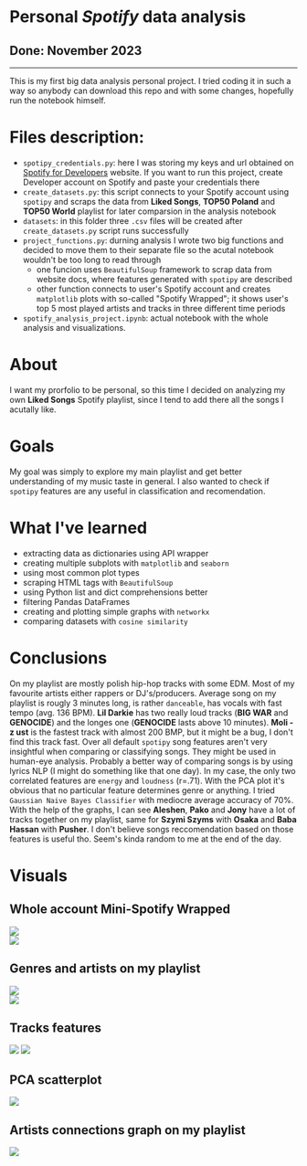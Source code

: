 # Personal _Spotify_ data analysis  
## Done: __November 2023__  
___
This is my first big data analysis personal project. I tried coding it in such a way so anybody can download this repo and with some changes, hopefully run the notebook himself.
# __Files description:__  
- `spotipy_credentials.py`: here I was storing my keys and url obtained on [Spotify for Developers](https://developer.spotify.com) website. If you want to run this project, create Developer account on Spotify and paste your credentials there
- `create_datasets.py`: this script connects to your Spotify account using `spotipy` and scraps the data from __Liked Songs__, __TOP50 Poland__ and __TOP50 World__ playlist for later comparsion in the analysis notebook
- `datasets`: in this folder three `.csv` files will be created after `create_datasets.py` script runs successfully
- `project_functions.py`: durning analysis I wrote two big functions and decided to move them to their separate file so the acutal notebook wouldn't be too long to read through
  - one funcion uses `BeautifulSoup` framework to scrap data from website docs, where features generated with `spotipy` are described
  - other function connects to user's Spotify account and creates `matplotlib` plots with so-called "Spotify Wrapped"; it shows user's top 5 most played artists and tracks in three different time periods
- `spotify_analysis_project.ipynb`: actual notebook with the whole analysis and visualizations.

# __About__  
I want my prorfolio to be personal, so this time I decided on analyzing my own __Liked Songs__ Spotify playlist, since I tend to add there all the songs I acutally like.  
# __Goals__  
My goal was simply to explore my main playlist and get better understanding of my music taste in general. I also wanted to check if `spotipy` features are any useful in classification and recomendation.
# __What I've learned__  
- extracting data as dictionaries using API wrapper  
- creating multiple subplots with `matplotlib` and `seaborn`  
- using most common plot types  
- scraping HTML tags with `BeautifulSoup`  
- using Python list and dict comprehensions better  
- filtering Pandas DataFrames  
- creating and plotting simple graphs with `networkx`
- comparing datasets with `cosine similarity`
# __Conclusions__
On my playlist are mostly polish hip-hop tracks with some EDM. Most of my favourite artists either rappers or DJ's/producers. Average song on my playlist is rougly 3 minutes long, is rather `danceable`, has vocals with fast tempo (avg. 136 BPM). __Lil Darkie__ has two really loud tracks (__BIG WAR__ and __GENOCIDE__) and the longes one (__GENOCIDE__ lasts above 10 minutes). __Moli - z ust__ is the fastest track with almost 200 BMP, but it might be a bug, I don't find this track fast. Over all default `spotipy` song features aren't very insightful when comparing or classifying songs. They might be used in human-eye analysis. Probably a better way of comparing songs is by using lyrics NLP (I might do something like that one day). In my case, the only two correlated features are `energy` and `loudness` (r=.71). With the PCA plot it's obvious that no particular feature determines genre or anything. I tried `Gaussian Naive Bayes Classifier` with mediocre average accuracy of 70%. With the help of the graphs, I can see __Aleshen__, __Pako__ and __Jony__ have a lot of tracks together on my playlist, same for __Szymi Szyms__ with __Osaka__ and __Baba Hassan__ with __Pusher__. I don't believe songs reccomendation based on those features is useful tho. Seem's kinda random to me at the end of the day.  

# __Visuals__  
## Whole account Mini-Spotify Wrapped  
![](readme_images/wrapped_artists.png)  
![](readme_images/wrapped_trakcs.png)  
## Genres and artists on my playlist  
![](readme_images/most_popular_genres.png)  
![](readme_images/most_popular_artists.png)  
## Tracks features  
![](readme_images/features_dist.png) 
![](readme_images/corr_heatmap.png) 
## PCA scatterplot  
![](readme_images/pca.png) 
## Artists connections graph on my playlist  
![](readme_images/graph2.png) 
